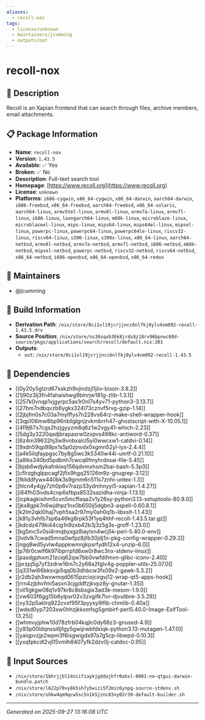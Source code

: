 ```yaml
---
aliases:
  - recoll-nox
tags:
  - license/unknown
  - maintainers/jcumming
  - outputs/out
---
```


# recoll-nox

## 📝 Description

Recoll is an Xapian frontend that can search through files, archive
members, email attachments.


## 📋 Package Information

- **Name**: `recoll-nox`
- **Version**: `1.43.5`
- **Available**: ✅ Yes
- **Broken**: ✅ No
- **Description**: Full-text search tool
- **Homepage**: [https://www.recoll.org](https://www.recoll.org)
- **License**: `unknown`
- **Platforms**: `i686-cygwin`, `x86_64-cygwin`, `x86_64-darwin`, `aarch64-darwin`, `i686-freebsd`, `x86_64-freebsd`, `aarch64-freebsd`, `x86_64-solaris`, `aarch64-linux`, `armv5tel-linux`, `armv6l-linux`, `armv7a-linux`, `armv7l-linux`, `i686-linux`, `loongarch64-linux`, `m68k-linux`, `microblaze-linux`, `microblazeel-linux`, `mips-linux`, `mips64-linux`, `mips64el-linux`, `mipsel-linux`, `powerpc-linux`, `powerpc64-linux`, `powerpc64le-linux`, `riscv32-linux`, `riscv64-linux`, `s390-linux`, `s390x-linux`, `x86_64-linux`, `aarch64-netbsd`, `armv6l-netbsd`, `armv7a-netbsd`, `armv7l-netbsd`, `i686-netbsd`, `m68k-netbsd`, `mipsel-netbsd`, `powerpc-netbsd`, `riscv32-netbsd`, `riscv64-netbsd`, `x86_64-netbsd`, `i686-openbsd`, `x86_64-openbsd`, `x86_64-redox`
## 👥 Maintainers

- @jcumming


## 🔧 Build Information

- **Derivation Path**: `/nix/store/0ci1vl19jcrjjncc6nlfkj0ylv4vm092-recoll-1.43.5.drv`
- **Source Position**: `/nix/store/ns30sqxb36k8jrds8z18rv96bpnwc60d-source/pkgs/applications/search/recoll/default.nix:201`
- **Outputs**:
  - `out`:  `/nix/store/0ci1vl19jcrjjncc6nlfkj0ylv4vm092-recoll-1.43.5`

## 🔗 Dependencies

- [[0y20y5glzrd67xskzh9vjindzjl1jiiv-bison-3.8.2]]
- [[1j90z3lj3fn4fahaishwg9blnrjw181g-zlib-1.3.1]]
- [[257k0vnqp1xjgyrpc5as1r0nl7s4yv71-python3-3.13.7]]
- [[27bm7ndbqvzb6ygkx324l73cznvf5rvg-gzip-1.14]]
- [[2jbjfm0s7c03a7mylffys7n228vs64rz-make-shell-wrapper-hook]]
- [[3qp106mw8bp96nbllglgnjzvkmbrrh47-ghostscript-with-X-10.05.1]]
- [[4f9j67x7cgs2hzjgyyzm8q6z1w2vgy41-which-2.23]]
- [[5dg3y3220qadjbrapasrw0zxpvs498kc-antiword-0.37]]
- [[6z4m39632hj3w9vnbxalcl5yi0wwcxw1-catdvi-0.14]]
- [[9xdn59qp99px1s5p0zjnvdx0xgmn52yl-lyx-2.4.4]]
- [[a4k5ilqfaypgsc7by8g5wc3k5340w44i-unrtf-0.21.10]]
- [[a8lks340bd5pdbnh7cwcq6fmyhrdxsai-file-5.45]]
- [[bjsb6wdjykafnkixq156qdvmxhsm2bai-bash-5.3p3]]
- [[cflrzgbglppcagf2jfix9hgq25126m9z-gnugrep-3.12]]
- [[fkliddfywx440bk3s9gmm6n511s7znhi-untex-1.3]]
- [[hlcn4y4gy7zh0p6v7razp33ydmhnyyi5-xapian-1.4.27]]
- [[i64fh03ivds4cnp6sfbpx8532sazidha-ninja-1.13.1]]
- [[icpkagkixihm5cvn5mcffaqa2v1y26sy-python3.13-setuptools-80.9.0]]
- [[jkx8gpk7n6wjdhpz1nx0b650ij5dgbn3-aspell-0.60.8.1]]
- [[k2lm2qkl0haj7vph5sa2r97my0ah0q1b-libxslt-1.1.43]]
- [[k81y3vhfb7sp6a46kg6rpk53f1yq4hhf-recoll-1.43.5.tar.gz]]
- [[kdcdz479ki44cig1n9zxb42b3j3z5g3s-groff-1.23.0]]
- [[kg5mc5v0si4rmqbyxgz8iaylxn4wcj5k-perl-5.40.0-env]]
- [[lvdvlk7cwad5mna0wfpz8jllb30jdj1n-pkg-config-wrapper-0.29.2]]
- [[ngq8wd5yvlw4pppkwmrgkpsrfydh12x4-unzip-6.0]]
- [[p76r0cwlf6k97ibprrpfd8xw0r8wc3nx-stdenv-linux]]
- [[pasdgphxm21zciq62qw7bb0vwfdifmvn-glibc-iconv-2.40]]
- [[przpj5g7yf3zdrw16m7c2y66a2fglv4g-poppler-utils-25.07.0]]
- [[q331wl66bksvjp5qq0b3dhbcw3fx09x2-gawk-5.3.2]]
- [[r2db2qh3wxwmqd0615pzcixjcirgvj12-wrap-qt5-apps-hook]]
- [[rrn4zjbhvfmi5asxn3cjgddfzjkvpz8y-gnutar-1.35]]
- [[vil1lgkgw08q1v97kr8c8sbsgix3ad3k-meson-1.9.0]]
- [[vw603f6gg15b6ylpsr02v3zvgifk7lvr-djvulibre-3.5.29]]
- [[vy32p5aklrq922cvxf95f3pyysy9lfib-chmlib-0.40a]]
- [[wdsd0yp7203xw0hhzjkkxmfsg5gmbirf-perl5.40.0-Image-ExifTool-13.25]]
- [[whmvyjphw10d78zfrb04kqjlc0dy68z3-gnused-4.9]]
- [[y93p00ldqnssi6jfgy5gwijrwbfdxiqk-python3.13-mutagen-1.47.0]]
- [[yaiqpvzjp2wpm3f6isgwigdx97a7g5cp-libwpd-0.10.3]]
- [[yxqfpkcdl2vjl15vmlh8407yfk2dzv0j-catdoc-0.95]]

## 📁 Input Sources

- `/nix/store/1bhrjjbl14niifiaykjgddajhfr0ahxl-0001-no-qtgui-darwin-bundle.patch`
- `/nix/store/l622p70vy8k5sh7y5wizi5f2mic6ynpg-source-stdenv.sh`
- `/nix/store/shkw4qm9qcw5sc5n1k5jznc83ny02r39-default-builder.sh`

---
*Generated on 2025-09-27 13:16:08 UTC*
